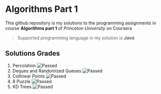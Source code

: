 # Algorithms Part 1
This github repository is my solutions to the programming assignments in course **Algorithms part 1** of _Princeton University_ on Coursera 
> Supported programming language in my solution is **_Java_**
## Solutions Grades
1. Percolation ![Passed](https://img.shields.io/badge/Passed-91%25-green)
2. Deques and Randomized Queues ![Passed](https://img.shields.io/badge/Passed-87%25-green)
3. Collinear Points ![Passed](https://img.shields.io/badge/Passed-97%25-green)
4. 8 Puzzle ![Passed](https://img.shields.io/badge/Passed-99%25-green)
5. KD Trees ![Passed](https://img.shields.io/badge/Passed-84%25-green)
